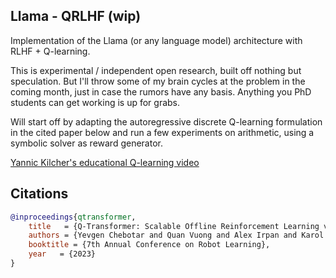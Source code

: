 ## Llama - QRLHF (wip)

Implementation of the Llama (or any language model) architecture with RLHF + Q-learning.

This is experimental / independent open research, built off nothing but speculation. But I'll throw some of my brain cycles at the problem in the coming month, just in case the rumors have any basis. Anything you PhD students can get working is up for grabs.

Will start off by adapting the autoregressive discrete Q-learning formulation in the cited paper below and run a few experiments on arithmetic, using a symbolic solver as reward generator.

<a href="https://www.youtube.com/watch?v=nOBm4aYEYR4">Yannic Kilcher's educational Q-learning video</a>

## Citations

```bibtex
@inproceedings{qtransformer,
    title   = {Q-Transformer: Scalable Offline Reinforcement Learning via Autoregressive Q-Functions},
    authors = {Yevgen Chebotar and Quan Vuong and Alex Irpan and Karol Hausman and Fei Xia and Yao Lu and Aviral Kumar and Tianhe Yu and Alexander Herzog and Karl Pertsch and Keerthana Gopalakrishnan and Julian Ibarz and Ofir Nachum and Sumedh Sontakke and Grecia Salazar and Huong T Tran and Jodilyn Peralta and Clayton Tan and Deeksha Manjunath and Jaspiar Singht and Brianna Zitkovich and Tomas Jackson and Kanishka Rao and Chelsea Finn and Sergey Levine},
    booktitle = {7th Annual Conference on Robot Learning},
    year   = {2023}
}
```
